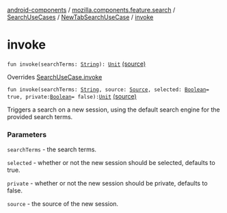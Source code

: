 [android-components](../../../index.md) / [mozilla.components.feature.search](../../index.md) / [SearchUseCases](../index.md) / [NewTabSearchUseCase](index.md) / [invoke](./invoke.md)

# invoke

`fun invoke(searchTerms: `[`String`](https://kotlinlang.org/api/latest/jvm/stdlib/kotlin/-string/index.html)`): `[`Unit`](https://kotlinlang.org/api/latest/jvm/stdlib/kotlin/-unit/index.html) [(source)](https://github.com/mozilla-mobile/android-components/blob/master/components/feature/search/src/main/java/mozilla/components/feature/search/SearchUseCases.kt#L68)

Overrides [SearchUseCase.invoke](../-search-use-case/invoke.md)

`fun invoke(searchTerms: `[`String`](https://kotlinlang.org/api/latest/jvm/stdlib/kotlin/-string/index.html)`, source: `[`Source`](../../../mozilla.components.browser.session/-session/-source/index.md)`, selected: `[`Boolean`](https://kotlinlang.org/api/latest/jvm/stdlib/kotlin/-boolean/index.html)` = true, private: `[`Boolean`](https://kotlinlang.org/api/latest/jvm/stdlib/kotlin/-boolean/index.html)` = false): `[`Unit`](https://kotlinlang.org/api/latest/jvm/stdlib/kotlin/-unit/index.html) [(source)](https://github.com/mozilla-mobile/android-components/blob/master/components/feature/search/src/main/java/mozilla/components/feature/search/SearchUseCases.kt#L80)

Triggers a search on a new session, using the default search engine for the provided search terms.

### Parameters

`searchTerms` - the search terms.

`selected` - whether or not the new session should be selected, defaults to true.

`private` - whether or not the new session should be private, defaults to false.

`source` - the source of the new session.